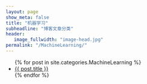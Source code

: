 ```yaml
---
layout: page
show_meta: false
title: "机器学习"
subheadline: "博客文章分类"
header:
   image_fullwidth: "image-head.jpg"
permalink: "/MachineLearning/"
---
```

<ul>
    {% for post in site.categories.MachineLearning %}
    <li><a href="{{ site.url }}{{ site.baseurl }}{{ post.url }}">{{ post.title }}</a></li>
    {% endfor %}
</ul>
